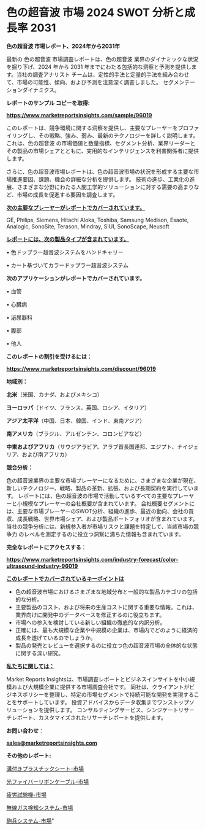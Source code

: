 # 色の超音波 市場 2024 SWOT 分析と成長率 2031

<strong>色の超音波 市場レポート、2024年から2031年</strong>

最新の 色の超音波 市場調査レポートは、色の超音波 業界のダイナミックな状況を掘り下げ、2024 年から 2031 年までにわたる包括的な洞察と予測を提供します。当社の調査アナリスト チームは、定性的手法と定量的手法を組み合わせて、市場の可能性、傾向、および予測を注意深く調査しました。 セグメンテーションダイナミクス。



<strong>レポートのサンプル コピーを取得:</strong> <a href=https://www.marketreportsinsights.com/sample/96019>

<strong><u>https://www.marketreportsinsights.com/sample/96019</u></strong></a>

このレポートは、競争環境に関する洞察を提供し、主要なプレーヤーをプロファイリングし、その戦略、強み、弱み、最新のテクノロジーを詳しく説明します。 これは、色の超音波 の市場価値と数量指標、セグメント分析、業界リーダーとその製品の市場シェアとともに、実用的なインテリジェンスを利害関係者に提供します。

さらに、色の超音波市場レポートは、色の超音波市場の状況を形成する主要な市場推進要因、課題、機会の詳細な分析を提供します。 技術の進歩、工業化の進展、さまざまな分野にわたる人間工学的ソリューションに対する需要の高まりなど、市場の成長を促進する要因を調査します。



<strong><u>次の主要なプレーヤーがレポートでカバーされています。</u></strong>

GE, Philips, Siemens, Hitachi Aloka, Toshiba, Samsung Medison, Esaote, Analogic, SonoSite, Terason, Mindray, SIUI, SonoScape, Neusoft



<strong><u><b>レポートには、次の製品タイプが含まれています。</b></u></strong>

• 色ドップラー超音波システムをハンドキャリー

• カート基づいてカラードップラー超音波システム



<strong><b>次のアプリケーションがレポートでカバーされています。</b></strong>

• 血管

• 心臓病

• 泌尿器科

• 腹部

• 他人



<strong><b>このレポートの割引を受けるには：</b></strong><a href=https://www.marketreportsinsights.com/discount/96019>

<strong><u>https://www.marketreportsinsights.com/discount/96019</u></strong></a>



<strong>地域別：</strong>



<strong>北米</strong>（米国、カナダ、およびメキシコ）



<strong>ヨーロッパ</strong>（ドイツ、フランス、英国、ロシア、イタリア）



<strong>アジア太平洋</strong>（中国、日本、韓国、インド、東南アジア）



<strong>南アメリカ</strong>（ブラジル、アルゼンチン、コロンビアなど）



<strong>中東およびアフリカ</strong>（サウジアラビア、アラブ首長国連邦、エジプト、ナイジェリア、および南アフリカ）



<strong>競合分析：</strong>

色の超音波業界の主要な市場プレーヤーになるために、さまざまな企業が現在、新しいテクノロジー、戦略、製品の革新、拡張、および長期契約を実行しています。 レポートには、色の超音波の市場で活動しているすべての主要なプレーヤーと小規模なプレーヤーの会社概要が含まれています。 会社概要セグメントには、主要な市場プレーヤーのSWOT分析、組織の進歩、最近の動向、会社の買収、成長戦略、世界市場シェア、および製品ポートフォリオが含まれています。 当社の競争分析には、新規参入者が市場リスクと課題を特定して、当該市場の競争力 のレベルを測定するのに役立つ洞察に満ちた情報も含まれています。



<strong>完全なレポートにアクセスする</strong>：

<a href=https://www.marketreportsinsights.com/industry-forecast/color-ultrasound-industry-96019>

<strong><u>https://www.marketreportsinsights.com/industry-forecast/color-ultrasound-industry-96019</u></strong></a>



<strong><u><b>このレポートでカバーされているキーポイントは</b></u></strong>
<ul>
  <li>色の超音波市場におけるさまざまな地域分布と一般的な製品カテゴリの包括的な分析。</li>
  <li>主要製品のコスト、および将来の生産コストに関する重要な情報。これは、業界向けに開発中のデータベースを修正するのに役立ちます。</li>
  <li>市場への参入を検討している新しい組織の徹底的な内訳分析。</li>
  <li>正確には、最も大規模な企業や中規模の企業は、市場内でどのように経済的成長を遂げているのでしょうか。</li>
  <li>製品の発売とレビューを選択するのに役立つ色の超音波市場の全体的な状態に関する深い研究。</li>
</ul>


<strong><u><b>私たちに関しては：</b></u></strong>

Market Reports Insightsは、市場調査レポートとビジネスインサイトを中小規模および大規模企業に提供する市場調査会社です。 同社は、クライアントがビジネスポリシーを整理し、特定の市場セグメントで持続可能な開発を実現することをサポートしています。 投資アドバイスからデータ収集までワンストップソリューションを提供します。 コンサルティングサービス、シンジケートリサーチレポート、カスタマイズされたリサーチレポートを提供します。



<strong><b>お問い合わせ</b></strong>：

<a href=mailto:sales@marketreportsinsights.com>

<strong><u>sales@marketreportsinsights.com</u></strong></a>



<strong>その他のレポート:</strong>

<a href=https://www.linkedin.com/pulse/溝付きプラスチックシート-市場-2023-競争分析と事業成長-2030-analytics-achievers-24-analysis-6lkaf/>溝付きプラスチックシート-市場</a>

<a href=https://www.linkedin.com/pulse/光ファイバーリボンケーブル-市場-2023-推進要因と成長機会-2030-market-tribunal-xreaf/>光ファイバーリボンケーブル-市場</a>

<a href=https://www.linkedin.com/pulse/疲労試験機-市場-2023-推進要因と成長機会-2030-pr-news-hub-xxa8f/>疲労試験機-市場</a>

<a href=https://www.linkedin.com/pulse/無線ガス検知システム-市場-2023-年のダイナミクスとビジネストレンド-2030-pr-news-hub-hbjzf/>無線ガス検知システム-市場</a>

<a href=https://www.linkedin.com/pulse/砲兵システム-市場-2023-swot-分析と成長率-2030-data-dive-discoveries-24-analysis-ptbpf/>砲兵システム-市場</a>"
